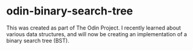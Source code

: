 # odin-binary-search-tree
This was created as part of The Odin Project. I recently learned about various data structures, and will now be creating an implementation of a binary search tree (BST).